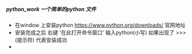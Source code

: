 ##### python_work 一个简单的python 文件
- 在window 上安装python https://www.python.org/downloads/ 官网地址
- 安装完成之后  右键 '在此打开命令窗口' 输入python(小写) 如果出现了 >>> (提示符)  代表安装成功
- 
